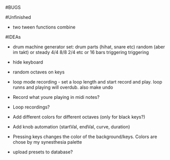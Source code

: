 #BUGS


#Unfinished

- two tween functions combine


#IDEAs


- drum machine generator
  set: drum parts (hihat, snare etc) 
       random (aber im takt) or steady 4/4 8/8 2/4 etc or 16 bars triggering triggering
       
- hide keyboard
- random octaves on keys
- loop mode recording - set a loop length and start record and play. loop runns and playing will overdub. also make undo 

- Record what youre playing in midi notes?
- Loop recordings?
- Add different colors for different octaves (only for black keys?)
- Add knob automation (startVal, endVal, curve, duration)
- Pressing keys changes the color of the background/keys. Colors are chose by my synesthesia palette


- upload presets to database? 